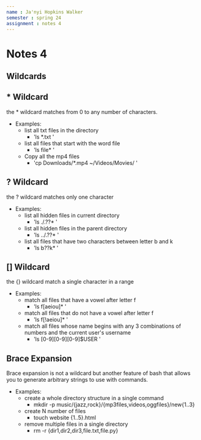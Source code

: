 ```yaml
---
name : Ja'nyi Hopkins Walker
semester : spring 24
assignment : notes 4
---
```


# Notes 4

## Wildcards

## * Wildcard
the * wildcard matches from 0 to any number of characters.
* Examples:
  * list all txt files in the directory
    * 'ls *.txt '
  * list all files that start with the word file
    * 'ls file* '
  * Copy all the mp4 files
    * 'cp Downloads/*.mp4 ~/Videos/Movies/ '

## ? Wildcard
the ? wildcard matches only one character
* Examples:
  * list all hidden files in current directory
    * 'ls ./.??* '
  * list all hidden files in the parent directory
    * 'ls ../.??* '
  * list all files that have two characters between letter b and k
    * 'ls b??k* '

## [] Wildcard 
the {} wildcard match a single character in a range
* Examples:
  * match all files that have a vowel after letter f
    * 'ls f[aeiou]* '
  * match all files that do not have a vowel after letter f
    * 'ls f[!aeiou]* '
  * match all files whose name begins with any 3 combinations of numbers and the current user's username
    * 'ls [0-9][0-9][0-9]$USER '

## Brace Expansion
Brace expansion is not a wildcard but another feature of bash that allows you to generate arbitrary strings to use with commands.
* Examples:
  * create a whole directory structure in a single command
    * mkdir -p music/{jazz,rock}/{mp3files,videos,oggfiles}/new{1..3}
  * create N number of files
    * touch website {1..5}.html
  * remove multiple files in a single directory
    * rm -r {dir1,dir2,dir3,file.txt,file.py}